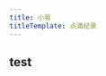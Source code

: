 ```yaml
---
title: 小易
titleTemplate: 点滴纪录
---
```


## test

<script setup>
// import Game from '../commponents/game.vue'
import Game from '../commponents/Chat.vue'
</script>

<Game />